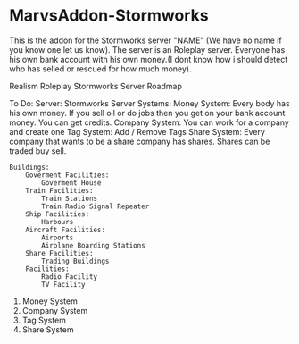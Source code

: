 # MarvsAddon-Stormworks

This is the addon for the Stormworks server "NAME" (We have no name if you know one let us know).
The server is an Roleplay server. Everyone has his own bank account with his own money.(I dont know how i should detect who has selled or rescued for how much money).

Realism Roleplay Stormworks Server Roadmap

To Do:
	Server:
		Stormworks Server 
	Systems:
		Money System:
			Every body has his own money. If you sell oil or do jobs then you get on your bank account money. You can get credits.
		Company System:
			You can work for a company and create one
		Tag System:
			Add / Remove Tags
		Share System:
			Every company that wants to be a share company has shares. Shares can be traded buy sell.

	Buildings:
		Goverment Facilities:
			Goverment House
		Train Facilities:
			Train Stations
			Train Radio Signal Repeater
		Ship Facilities:
			Harbours
		Aircraft Facilities:
			Airports
			Airplane Boarding Stations
		Share Facilities:
			Trading Buildings
		Facilities:
			Radio Facility
			TV Facility
			
1. Money System
2. Company System
3. Tag System
4. Share System
